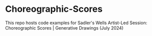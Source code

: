 # Choreographic-Scores
This repo hosts code examples for Sadler's Wells Artist-Led Session: Choreographic Scores | Generative Drawings (July 2024)
